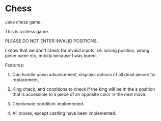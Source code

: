 # Chess
Java chess game.

This is a chess game.

PLEASE DO NOT ENTER INVALID POSITIONS.

I know that we don't check for invalid inputs, i.e.
wrong position, wrong piece name etc, mostly because I was bored.


Features:
1. Can handle pawn advancement, displays options of all dead pieces for replacement.

2. King check, and conditions to check if the king will be in the
a position that is accessible to a piece of an opposite color in the next move.

3. Checkmate condition implemented.

4. All moves, except castling have been implemented.
